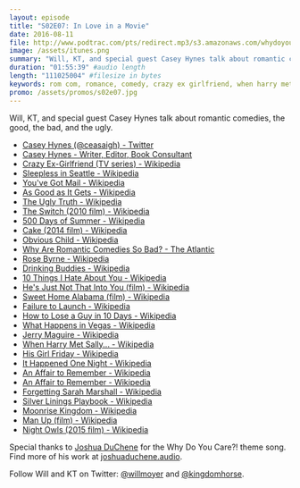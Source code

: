 ```yaml
---
layout: episode
title: "S02E07: In Love in a Movie"
date: 2016-08-11
file: http://www.podtrac.com/pts/redirect.mp3/s3.amazonaws.com/whydoyoucare.fm/Why+Do+You+Care+-+S02E07.mp3
image: /assets/itunes.png
summary: "Will, KT, and special guest Casey Hynes talk about romantic comedies, the good, the bad, and the ugly."
duration: "01:55:39" #audio length
length: "111025004" #filesize in bytes
keywords: rom com, romance, comedy, crazy ex girlfriend, when harry met sally, sleepless in seattle, as good as it gets, 10 things i hate about you
promo: /assets/promos/s02e07.jpg
---
```


Will, KT, and special guest Casey Hynes talk about romantic comedies, the good, the bad, and the ugly.

<ul>
  <li><a href="https://twitter.com/ceasaigh">Casey Hynes (@ceasaigh) - Twitter</a></li>
  <li><a href="http://www.caseyhynes.com/">Casey Hynes - Writer, Editor, Book Consultant</a></li>
  <li><a href="https://en.wikipedia.org/wiki/Crazy_Ex-Girlfriend_(TV_series)">Crazy Ex-Girlfriend (TV series) - Wikipedia</a></li>
  <li><a href="https://en.wikipedia.org/wiki/Sleepless_in_Seattle">Sleepless in Seattle - Wikipedia</a></li>
  <li><a href="https://en.wikipedia.org/wiki/You%27ve_Got_Mail">You've Got Mail - Wikipedia</a></li>
  <li><a href="https://en.wikipedia.org/wiki/As_Good_as_It_Gets">As Good as It Gets - Wikipedia</a></li>
  <li><a href="https://en.wikipedia.org/wiki/The_Ugly_Truth">The Ugly Truth - Wikipedia</a></li>
  <li><a href="https://en.wikipedia.org/wiki/The_Switch_(2010_film)">The Switch (2010 film) - Wikipedia</a></li>
  <li><a href="https://en.wikipedia.org/wiki/500_Days_of_Summer">500 Days of Summer - Wikipedia</a></li>
  <li><a href="https://en.wikipedia.org/wiki/Cake_(2014_film)">Cake (2014 film) - Wikipedia</a></li>
  <li><a href="https://en.wikipedia.org/wiki/Obvious_Child">Obvious Child - Wikipedia</a></li>
  <li><a href="http://www.theatlantic.com/magazine/archive/2013/03/why-are-romantic-comedies-so-bad/309236/">Why Are Romantic Comedies So Bad? - The Atlantic</a></li>
  <li><a href="https://en.wikipedia.org/wiki/Rose_Byrne">Rose Byrne - Wikipedia</a></li>
  <li><a href="https://en.wikipedia.org/wiki/Drinking_Buddies">Drinking Buddies - Wikipedia</a></li>
    <li><a href="https://en.wikipedia.org/wiki/10_Things_I_Hate_About_You">10 Things I Hate About You - Wikipedia</a></li>
  <li><a href="https://en.wikipedia.org/wiki/He%27s_Just_Not_That_Into_You_(film)">He's Just Not That Into You (film) - Wikipedia</a></li>
  <li><a href="https://en.wikipedia.org/wiki/Sweet_Home_Alabama_(film)">Sweet Home Alabama (film) - Wikipedia</a></li>
  <li><a href="https://en.wikipedia.org/wiki/Failure_to_Launch">Failure to Launch - Wikipedia</a></li>
  <li><a href="https://en.wikipedia.org/wiki/How_to_Lose_a_Guy_in_10_Days">How to Lose a Guy in 10 Days - Wikipedia</a></li>
  <li><a href="https://en.wikipedia.org/wiki/What_Happens_in_Vegas">What Happens in Vegas - Wikipedia</a></li>
  <li><a href="https://en.wikipedia.org/wiki/Jerry_Maguire">Jerry Maguire - Wikipedia</a></li>
  <li><a href="https://en.wikipedia.org/wiki/When_Harry_Met_Sally...">When Harry Met Sally... - Wikipedia</a></li>
  <li><a href="https://en.wikipedia.org/wiki/His_Girl_Friday">His Girl Friday - Wikipedia</a></li>
  <li><a href="https://en.wikipedia.org/wiki/It_Happened_One_Night">It Happened One Night - Wikipedia</a></li>
  <li><a href="https://en.wikipedia.org/wiki/An_Affair_to_Remember">An Affair to Remember - Wikipedia</a></li>
  <li><a href="https://en.wikipedia.org/wiki/What_to_Expect_When_You%27re_Expecting_(film)">An Affair to Remember - Wikipedia</a></li>
  <li><a href="https://en.wikipedia.org/wiki/Forgetting_Sarah_Marshall">Forgetting Sarah Marshall - Wikipedia</a></li>
  <li><a href="https://en.wikipedia.org/wiki/Silver_Linings_Playbook">Silver Linings Playbook - Wikipedia</a></li>
  <li><a href="https://en.wikipedia.org/wiki/Moonrise_Kingdom">Moonrise Kingdom - Wikipedia</a></li>
  <li><a href="https://en.wikipedia.org/wiki/Man_Up_(film)">Man Up (film) - Wikipedia</a></li>
  <li><a href="https://en.wikipedia.org/wiki/Night_Owls_(2015_film)">Night Owls (2015 film) - Wikipedia</a></li>
</ul>


Special thanks to [Joshua DuChene](http://joshuaduchene.audio) for the Why Do You Care?! theme song. Find more of his work at [joshuaduchene.audio](http://joshuaduchene.audio).

Follow Will and KT on Twitter: [@willmoyer](https://twitter.com/willmoyer) and [@kingdomhorse](https://twitter.com/kingdomhorse).